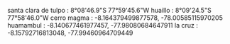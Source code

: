 santa clara de tulpo :              8°08'46.9"S 77°59'45.6"W
huaillo :                           8°09'24.5"S 77°58'46.0"W
cerro magma :                       -8.164379499877578, -78.00585115970205
huamambul :                         -8.140677461977457, -77.98080684647911
la cruz :                           -8.15792716813048, -77.99460964709449